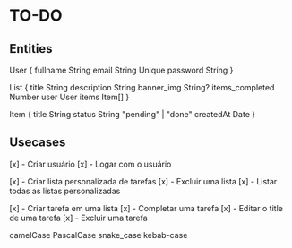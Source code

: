 # TO-DO

## Entities

User {
  fullname    String
  email       String Unique
  password    String
}

List {
  title               String
  description         String
  banner_img          String?
  items_completed     Number
  user                User
  items               Item[]
}

Item {
  title   String
  status  String "pending" | "done"
  createdAt Date
}

## Usecases

[x] - Criar usuário
[x] - Logar com o usuário

[x] - Criar lista personalizada de tarefas
[x] - Excluir uma lista
[x] - Listar todas as listas personalizadas

[x] - Criar tarefa em uma lista
[x] - Completar uma tarefa
[x] - Editar o title de uma tarefa
[x] - Excluir uma tarefa

camelCase
PascalCase
snake_case
kebab-case

